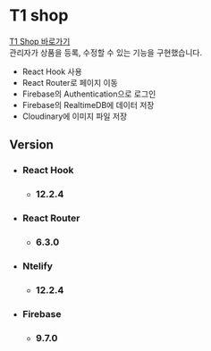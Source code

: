 # T1 shop

[T1 Shop 바로가기](https://t1-shop.netlify.app/)
<br/>
관리자가 상품을 등록, 수정할 수 있는 기능을 구현했습니다.
<br/>

- React Hook 사용
- React Router로 페이지 이동
- Firebase의 Authentication으로 로그인
- Firebase의 RealtimeDB에 데이터 저장
- Cloudinary에 이미지 파일 저장

## Version

- ### React Hook
  - ### 12.2.4
- ### React Router
  - ### 6.3.0
- ### Ntelify
  - ### 12.2.4
- ### Firebase
  - ### 9.7.0
